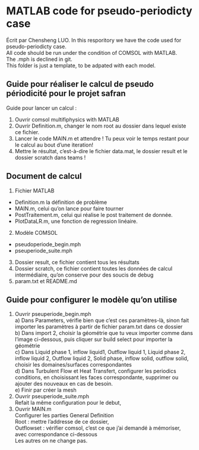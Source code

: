 # MATLAB code for pseudo-periodicty case
Écrit par Chensheng LUO.
In this resporitory we have the code used for pseudo-periodicty case.   
All code should be run under the condition of COMSOL with MATLAB.   
The .mph is declined in git.   
This folder is just a template, to be adpated with each model.   

## Guide pour réaliser le calcul de pseudo périodicité pour le projet safran

Guide pour lancer un calcul :
1.	Ouvrir comsol multifiphysics with MATLAB
2.	Ouvrir Definition.m, changer le nom root au dossier dans lequel existe ce fichier.
3.	Lancer le code MAIN.m et attendre ! Tu peux voir le temps restant pour le calcul au bout d’une iteration!
4.	Mettre le résultat, c’est-à-dire le fichier data.mat, le dossier result et le dossier scratch dans teams !

## Document de calcul
1.	Fichier MATLAB
- Definition.m la définition de problème
- MAIN.m, celui qu’on lance pour faire tourner 
- PostTraitement.m, celui qui réalise le post traitement de donnée.
- PlotDataLR.m, une fonction de regression linéaire.

2.	Modèle COMSOL
- pseudoperiode_begin.mph
- pseuperiode_suite.mph
3.	Dossier result, ce fichier contient tous les résultats
4.	Dossier scratch, ce fichier contient toutes les données de calcul intermédiaire, qu’on conserve pour des soucis de debug
5.	param.txt et README.md


## Guide pour configurer le modèle qu’on utilise
1.	Ouvrir pseuperiode_begin.mph   
a)	Dans Parameters, vérifie bien que c’est ces paramètres-là, sinon fait importer les paramètres à partir de fichier param.txt dans ce dossier   
b)	Dans import 2, choisir la géométrie que tu veux importer comme dans l’image ci-dessous, puis cliquer sur build select pour importer la géométrie   
c)	Dans Liquid phase 1, inflow liquid1, Outflow liquid 1, Liquid phase 2, inflow liquid 2, Outflow liquid 2, Solid phase, inflow solid, outflow solid, choisir les domaines/surfaces correspondantes    
d)	Dans Turbulent Flow et Heat Transfert, configurer les periodics conditions, en choisissant les faces correspondante, supprimer ou ajouter des nouveaux en cas de besoin.   
e)	Finir par créer la mesh   
2.	Ouvrir pseuperiode_suite.mph   
Refait la même configuration pour le debut,    
3.	Ouvrir MAIN.m   
Configurer les parties General Definition   
Root : mettre l’addresse de ce dossier,   
Outflowset : vérifier comsol, c’est ce que j’ai demandé à mémoriser, avec correspondance ci-dessous   
Les autres on ne change pas.   
  

